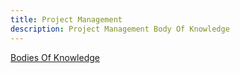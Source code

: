 ```yaml
---
title: Project Management
description: Project Management Body Of Knowledge
---
```


[Bodies Of Knowledge](/knowledge/p0-bodies-of-knowledge)
